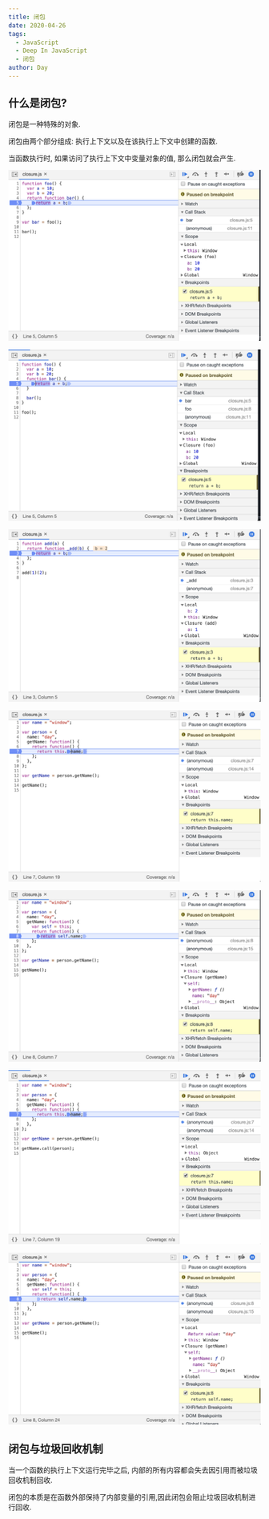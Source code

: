 ```yaml
---
title: 闭包
date: 2020-04-26
tags:
  - JavaScript
  - Deep In JavaScript
  - 闭包
author: Day
---
```


## 什么是闭包?

闭包是一种特殊的对象.

闭包由两个部分组成: 执行上下文以及在该执行上下文中创建的函数.

当函数执行时, 如果访问了执行上下文中变量对象的值, 那么闭包就会产生.

![closure](/javascript/closure1.png)

![closure](/javascript/closure2.png)

![closure](/javascript/closure3.png)

![closure](/javascript/closure4.png)

![closure](/javascript/closure5.png)

![closure](/javascript/closure6.png)

![closure](/javascript/closure7.png)

## 闭包与垃圾回收机制

当一个函数的执行上下文运行完毕之后, 内部的所有内容都会失去因引用而被垃圾回收机制回收.

闭包的本质是在函数外部保持了内部变量的引用,因此闭包会阻止垃圾回收机制进行回收.
